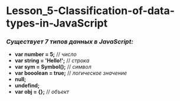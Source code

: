 # Lesson_5-Classification-of-data-types-in-JavaScript

### _**Существует 7 типов данных в JavaScript:**_ ###
  - **var number = 5;** // _число_
  - **var string = 'Hello!';** // _строка_
  - **var sym = Symbol();** // _символ_
  - **var booolean = true;** // _логическое значение_
  - **null;**
  - **undefind;**
  - **var obj = {};** // _объект_
